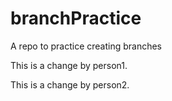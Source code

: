# branchPractice
A repo to practice creating branches

This is a change by person1.

This is a change by person2.